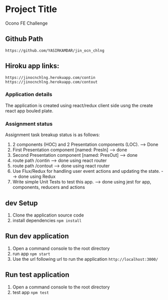 # Project Title
Ocono FE Challenge

## Github Path
` https://github.com/YASIRKAMDAR/jin_ocn_chlng `

## Hiroku app links: 
` https://jinocnchlng.herokuapp.com/contin `
` https://jinocnchlng.herokuapp.com/contout `

### Application details
The application is created using react/redux client side usng the create react app bouled plate.

### Assignment status
Assignment task breakup status is as follows:
1) 2 components (HOC) and 2 Presentation
components (LOC). --> Done
2) First Presentation component [named: PresIn] --> done
3) Second Presentation component [named: PresOut] --> done
4) route path /contin --> done using react router
5) route path /contout --> done using react router
6) Use Flux/Redux for handling user event actions and updating the state. --> done using Redux
7) Write simple Unit Tests to test this app. --> done using jest for app, components, reducers and actions 

## dev Setup 
1) Clone the application source code
2) install dependencies
` npm install `

## Run dev application
1) Open a command console to the root directory
2) run app
` npm start `
3) Use the url following url to run the application
` http://localhost:3000/ `

## Run test application
1) Open a command console to the root directory
2) test app
` npm test `